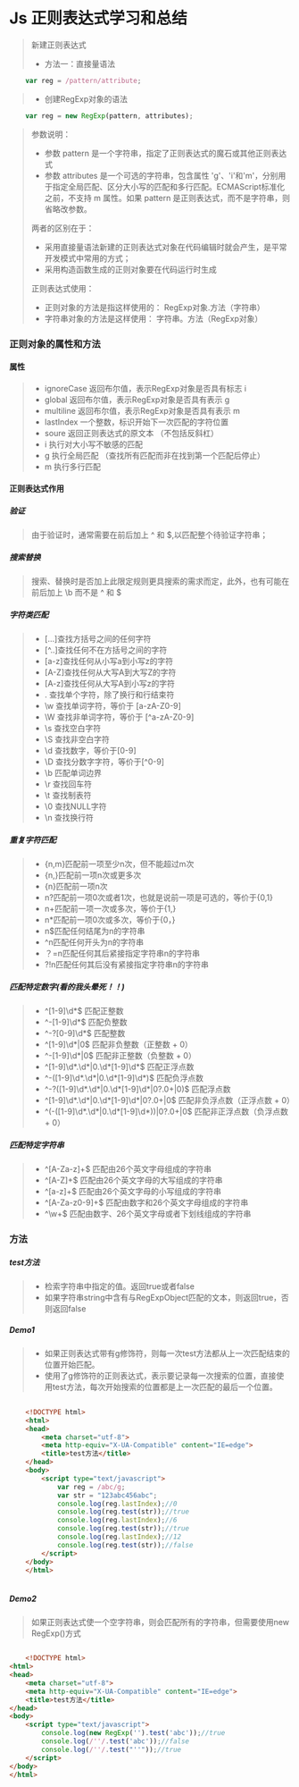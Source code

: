 Js 正则表达式学习和总结
====================

> 新建正则表达式
> 
> * 方法一：直接量语法

```js
	var reg = /pattern/attribute;
```

> * 创建RegExp对象的语法

```js
	var reg = new RegExp(pattern, attributes);
```

> 参数说明：
> * 参数 pattern 是一个字符串，指定了正则表达式的魔石或其他正则表达式
> * 参数 attributes 是一个可选的字符串，包含属性 'g'、'i'和'm'，分别用于指定全局匹配、区分大小写的匹配和多行匹配。ECMAScript标准化之前，不支持 m 属性。如果 pattern 是正则表达式，而不是字符串，则省略改参数。
> 
> 两者的区别在于：
> * 采用直接量语法新建的正则表达式对象在代码编辑时就会产生，是平常开发模式中常用的方式；
> * 采用构造函数生成的正则对象要在代码运行时生成
> 
> 正则表达式使用：
> * 正则对象的方法是指这样使用的： RegExp对象.方法（字符串）
> * 字符串对象的方法是这样使用： 字符串。方法（RegExp对象）

### 正则对象的属性和方法

#### 属性
> * ignoreCase 返回布尔值，表示RegExp对象是否具有标志 i
> * global 返回布尔值，表示RegExp对象是否具有表示 g
> * multiline 返回布尔值，表示RegExp对象是否具有表示 m
> * lastIndex 一个整数，标识开始下一次匹配的字符位置
> * soure 返回正则表达式的原文本 （不包括反斜杠）
> * i 执行对大小写不敏感的匹配
> * g 执行全局匹配 （查找所有匹配而非在找到第一个匹配后停止）
> * m 执行多行匹配

#### 正则表达式作用
##### 验证
> 由于验证时，通常需要在前后加上 ^ 和 $,以匹配整个待验证字符串；
##### 搜索替换
> 搜索、替换时是否加上此限定规则更具搜索的需求而定，此外，也有可能在前后加上 \b 而不是 ^ 和 $

##### 字符类匹配

> * [...]查找方括号之间的任何字符
> * [^..]查找任何不在方括号之间的字符
> * [a-z]查找任何从小写a到小写z的字符
> * [A-Z]查找任何从大写A到大写Z的字符
> * [A-z]查找任何从大写A到小写z的字符
> * . 查找单个字符，除了换行和行结束符
> * \w 查找单词字符，等价于 [a-zA-Z0-9]
> * \W 查找非单词字符，等价于 [^a-zA-Z0-9]
> * \s 查找空白字符
> * \S 查找非空白字符
> * \d 查找数字，等价于[0-9]
> * \D 查找分数字字符，等价于[^0-9]
> * \b 匹配单词边界
> * \r 查找回车符
> * \t 查找制表符
> * \0 查找NULL字符
> * \n 查找换行符

##### 重复字符匹配

> * {n,m}匹配前一项至少n次，但不能超过m次
> * {n,}匹配前一项n次或更多次
> * {n}匹配前一项n次
> * n?匹配前一项0次或者1次，也就是说前一项是可选的，等价于{0,1}
> * n+匹配前一项一次或多次，等价于{1,}
> * n*匹配前一项0次或多次，等价于{0，}
> * n$匹配任何结尾为n的字符串
> * ^n匹配任何开头为n的字符串
> * ？=n匹配任何其后紧接指定字符串n的字符串
> * ?!n匹配任何其后没有紧接指定字符串n的字符串 

##### 匹配特定数字(看的我头晕死！！)

> * ^[1-9]\d*$ 匹配正整数
> * ^-[1-9]\d*$ 匹配负整数
> * ^-?[0-9]\d*$ 匹配整数
> * ^[1-9]\d*|0$ 匹配非负整数（正整数 + 0）
> * ^-[1-9]\d*|0$ 匹配非正整数（负整数 + 0）
> * ^[1-9]\d*.\d*|0.\d*[1-9]\d*$ 匹配正浮点数   
> * ^-([1-9]\d*.\d*|0.\d*[1-9]\d*)$ 匹配负浮点数
> * ^-?([1-9]\d*.\d*|0.\d*[1-9]\d*|0?.0+|0)$ 匹配浮点数
> * ^[1-9]\d*.\d*|0.\d*[1-9]\d*|0?.0+|0$ 匹配非负浮点数（正浮点数 + 0）
> * ^(-([1-9]\d*.\d*|0.\d*[1-9]\d*))|0?.0+|0$ 匹配非正浮点数（负浮点数 + 0）

##### 匹配特定字符串

> * ^[A-Za-z]+$ 匹配由26个英文字母组成的字符串
> * ^[A-Z]+$ 匹配由26个英文字母的大写组成的字符串
> * ^[a-z]+$ 匹配由26个英文字母的小写组成的字符串
> * ^[A-Za-z0-9]+$ 匹配由数字和26个英文字母组成的字符串
> * ^\w+$ 匹配由数字、26个英文字母或者下划线组成的字符串

### 方法

##### test方法

> * 检索字符串中指定的值。返回true或者false
> * 如果字符串string中含有与RegExpObject匹配的文本，则返回true，否则返回false

##### Demo1

> * 如果正则表达式带有g修饰符，则每一次test方法都从上一次匹配结束的位置开始匹配。
> * 使用了g修饰符的正则表达式，表示要记录每一次搜索的位置，直接使用test方法，每次开始搜索的位置都是上一次匹配的最后一个位置。

```html
	
	<!DOCTYPE html>
	<html>
	<head>
	    <meta charset="utf-8">
	    <meta http-equiv="X-UA-Compatible" content="IE=edge">
	    <title>test方法</title>
	</head>
	<body>
	    <script type="text/javascript">
	        var reg = /abc/g;
	        var str = "123abc456abc";
	        console.log(reg.lastIndex);//0
	        console.log(reg.test(str));//true
	        console.log(reg.lastIndex);//6
	        console.log(reg.test(str));//true
	        console.log(reg.lastIndex);//12
	        console.log(reg.test(str));//false
	    </script>
	</body>
	</html>
	
```

##### Demo2

> 如果正则表达式使一个空字符串，则会匹配所有的字符串，但需要使用new RegExp()方式

```html

	<!DOCTYPE html>
<html>
<head>
    <meta charset="utf-8">
    <meta http-equiv="X-UA-Compatible" content="IE=edge">
    <title>test方法</title>
</head>
<body>
    <script type="text/javascript">
        console.log(new RegExp('').test('abc'));//true
        console.log(/''/.test('abc'));//false
        console.log(/''/.test("''"));//true
    </script>
</body>
</html>

```